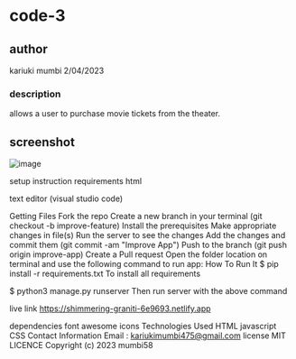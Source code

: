 # code-3
## author
kariuki mumbi 2/04/2023

### description
allows a user to purchase movie tickets from the
theater.

## screenshot

![image](https://user-images.githubusercontent.com/126749794/229421574-8a69d18c-1d86-46ae-ae9b-907ab32f31b9.png)

setup instruction
requirements
html

text editor (visual studio code)

Getting Files
Fork the repo
Create a new branch in your terminal (git checkout -b improve-feature)
Install the prerequisites
Make appropriate changes in file(s)
Run the server to see the changes
Add the changes and commit them (git commit -am "Improve App")
Push to the branch (git push origin improve-app)
Create a Pull request
Open the folder location on terminal and use the following command to run app:
How To Run It
$ pip install -r requirements.txt To install all requirements

$ python3 manage.py runserver Then run server with the above command

live link
https://shimmering-graniti-6e9693.netlify.app

dependencies
font awesome icons
Technologies Used
HTML
javascript
CSS
Contact Information
Email : kariukimumbi475@gmail.com
license
MIT LICENCE Copyright (c) 2023 mumbi58
